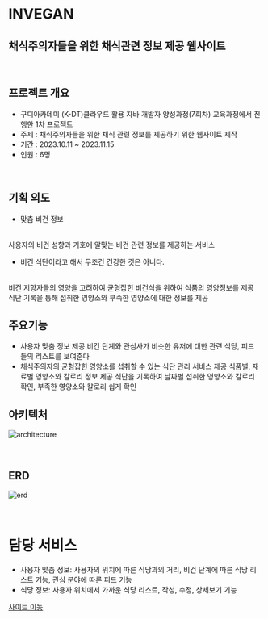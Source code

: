
# INVEGAN
## 채식주의자들을 위한 채식관련 정보 제공 웹사이트

<br/>

## 프로젝트 개요
- 구디아카데미 (K-DT)클라우드 활용 자바 개발자 양성과정(7회차) 교육과정에서 진행한 1차 프로젝트<br/>
- 주제 : 채식주의자들을 위한 채식 관련 정보를 제공하기 위한 웹사이트 제작
- 기간 : 2023.10.11 ~ 2023.11.15
- 인원 : 6명

<br/>

## 기획 의도
- 맞춤 비건 정보
 <br>
 사용자의 비건 성향과 기호에 알맞는 비건 관련 정보를 제공하는 서비스
 
- 비건 식단이라고 해서 무조건 건강한 것은 아니다.
 <br>
 비건 지향자들의 영양을 고려하여 균형잡힌 비건식을 위하여 식품의 영양정보를 제공
 <br>
 식단 기록을 통해 섭취한 영양소와 부족한 영양소에 대한 정보를 제공

<br>

## 주요기능
 - 사용자 맞춤 정보 제공
 비건 단계와 관심사가 비슷한 유저에 대한 관련 식당, 피드 들의 리스트를 보여준다
 - 채식주의자의 균형잡힌 영양소를 섭취할 수 있는 식단 관리 서비스 제공
  식품별, 재료별 영양소와 칼로리 정보 제공
  식단을 기록하여 날짜별 섭취한 영양소와 칼로리 확인, 부족한 영양소와 칼로리 쉽게 확인
 
## 아키텍처
![architecture](https://github.com/Jooscom/invegan/assets/136825137/26ac0423-37f9-4e41-9e37-3e185e56c33b)

<br>

## ERD
![erd](https://github.com/Jooscom/invegan/assets/136825137/024d00ef-bf57-491d-890c-ef7e858eec79)

<br>

# 담당 서비스
 - 사용자 맟춤 정보: 사용자의 위치에 따른 식당과의 거리, 비건 단계에 따른 식당 리스트 기능, 관심 분야에 따른 피드 기능
 - 식당 정보: 사용자 위치에서 가까운 식당 리스트, 작성, 수정, 상세보기 기능

[사이트 이동](https://naver.com)
